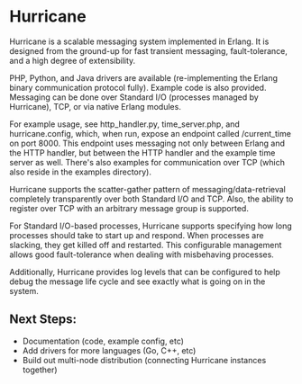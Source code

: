 Hurricane
=========

Hurricane is a scalable messaging system implemented in Erlang. It is
designed from the ground-up for fast transient messaging,
fault-tolerance, and a high degree of extensibility.

PHP, Python, and Java drivers are available (re-implementing the Erlang
binary communication protocol fully). Example code is also provided.
Messaging can be done over Standard I/O (processes managed by
Hurricane), TCP, or via native Erlang modules.

For example usage, see http_handler.py, time_server.php, and
hurricane.config, which, when run, expose an endpoint called
/current_time on port 8000.  This endpoint uses messaging not only
between Erlang and the HTTP handler, but between the HTTP handler
and the example time server as well.  There's also examples for
communication over TCP (which also reside in the examples directory).

Hurricane supports the scatter-gather pattern of
messaging/data-retrieval completely transparently over both Standard
I/O and TCP.  Also, the ability to register over TCP with an arbitrary
message group is supported.

For Standard I/O-based processes, Hurricane supports specifying how
long processes should take to start up and respond. When processes are
slacking, they get killed off and restarted. This configurable
management allows good fault-tolerance when dealing with misbehaving
processes.

Additionally, Hurricane provides log levels that can be configured to
help debug the message life cycle and see exactly what is going on in
the system.

Next Steps:
-----------

- Documentation (code, example config, etc)
- Add drivers for more languages (Go, C++, etc)
- Build out multi-node distribution (connecting Hurricane instances
  together)
